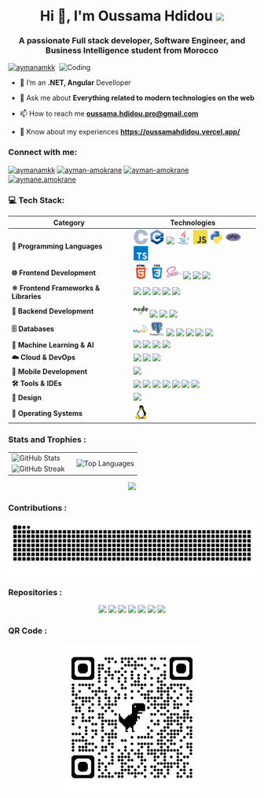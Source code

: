 

<h1 align="center">Hi 👋, I'm Oussama Hdidou <img src="https://komarev.com/ghpvc/?username=oussamahdidou"  /></h1>
<h3 align="center">A passionate Full stack developer, Software Engineer, and Business Intelligence student from Morocco</h3>

<img align="right" alt="Coding" width="400" src="https://cdn.dribbble.com/users/1162077/screenshots/3848914/programmer.gif">

<p align="left"> <a href="https://twitter.com/oussamahdidou1" target="blank"><img src="https://img.shields.io/twitter/follow/oussamahdidou?logo=twitter&style=for-the-badge" alt="aymanamkk" /></a> </p>



- 🌱 I’m an  **.NET, Angular** Develloper





- 💬 Ask me about **Everything related to modern technologies on the web**

- 📫 How to reach me **oussama.hdidou.pro@gmail.com**
- 📄 Know about my experiences **https://oussamahdidou.vercel.app/**



<h3 align="left">Connect with me:</h3>
<p align="left">

<a href="https://twitter.com/oussamahdidou1" target="blank"><img align="center" src="https://raw.githubusercontent.com/rahuldkjain/github-profile-readme-generator/master/src/images/icons/Social/twitter.svg" alt="aymanamkk" height="30" width="40" /></a>
<a href="https://www.linkedin.com/in/oussama-hdidou-426930268/" target="blank"><img align="center" src="https://raw.githubusercontent.com/rahuldkjain/github-profile-readme-generator/master/src/images/icons/Social/linked-in-alt.svg" alt="ayman-amokrane" height="30" width="40" /></a>
<a href="https://stackoverflow.com/users/21627058/" target="blank"><img align="center" src="https://raw.githubusercontent.com/rahuldkjain/github-profile-readme-generator/master/src/images/icons/Social/stack-overflow.svg" alt="ayman-amokrane" height="30" width="40" /></a>
<a href="https://fb.com/oussama.hdidou.1" target="blank"><img align="center" src="https://raw.githubusercontent.com/rahuldkjain/github-profile-readme-generator/master/src/images/icons/Social/facebook.svg" alt="aymane.amokrane" height="30" width="40" /></a>
</p>

<h3 align="left">💻 Tech Stack:</h3>
<table  style="width: 100%;" align="center" >
  <thead>
    <tr>
      <th>Category</th>
      <th>Technologies</th>
    </tr>
  </thead>
  <tbody>
    <tr>
      <td><strong>🔧 Programming Languages</strong></td>
      <td>
        <img src="https://raw.githubusercontent.com/devicons/devicon/master/icons/c/c-original.svg" width="30" />
        <img src="https://raw.githubusercontent.com/devicons/devicon/master/icons/cplusplus/cplusplus-original.svg" width="30" />
        <img src="https://cdn.jsdelivr.net/gh/devicons/devicon@latest/icons/csharp/csharp-original.svg" width="30" />
        <img src="https://raw.githubusercontent.com/devicons/devicon/master/icons/java/java-original.svg" width="30" />
        <img src="https://raw.githubusercontent.com/devicons/devicon/master/icons/javascript/javascript-original.svg" width="30" />
        <img src="https://raw.githubusercontent.com/devicons/devicon/master/icons/python/python-original.svg" width="30" />
        <img src="https://raw.githubusercontent.com/devicons/devicon/master/icons/php/php-original.svg" width="30" />
        <img src="https://raw.githubusercontent.com/devicons/devicon/master/icons/typescript/typescript-original.svg" width="30" />
      </td>
    </tr>
    <tr>
      <td><strong>🌐 Frontend Development</strong></td>
      <td>
        <img src="https://raw.githubusercontent.com/devicons/devicon/master/icons/html5/html5-original-wordmark.svg" width="30" />
        <img src="https://raw.githubusercontent.com/devicons/devicon/master/icons/css3/css3-original-wordmark.svg" width="30" />
        <img src="https://raw.githubusercontent.com/devicons/devicon/master/icons/sass/sass-original.svg" width="30" />
        <img src="https://www.vectorlogo.zone/logos/tailwindcss/tailwindcss-icon.svg" width="30" />
        <img src="https://cdn.jsdelivr.net/gh/devicons/devicon@latest/icons/bootstrap/bootstrap-original.svg" width="30" />
        <img src="https://cdn.jsdelivr.net/gh/devicons/devicon@latest/icons/jquery/jquery-original.svg" width="30" />
      </td>
    </tr>
    <tr>
      <td><strong>⚛️ Frontend Frameworks & Libraries</strong></td>
      <td>
        <img src="https://cdn.jsdelivr.net/gh/devicons/devicon@latest/icons/react/react-original.svg" width="30" />
        <img src="https://cdn.jsdelivr.net/gh/devicons/devicon@latest/icons/nextjs/nextjs-original.svg" width="30" />
        <img src="https://cdn.jsdelivr.net/gh/devicons/devicon@latest/icons/angular/angular-original.svg" width="30" />
        <img src="https://cdn.jsdelivr.net/gh/devicons/devicon@latest/icons/blazor/blazor-original.svg" width="30" />
        <img src="https://cdn.jsdelivr.net/gh/devicons/devicon@latest/icons/rxjs/rxjs-original.svg" width="30" />
      </td>
    </tr>
    <tr>
      <td><strong>🔧 Backend Development</strong></td>
      <td>
        <img src="https://raw.githubusercontent.com/devicons/devicon/master/icons/nodejs/nodejs-original-wordmark.svg" width="30" />
        <img src="https://cdn.jsdelivr.net/gh/devicons/devicon@latest/icons/laravel/laravel-original.svg" width="30" />
        <img src="https://cdn.jsdelivr.net/gh/devicons/devicon@latest/icons/flask/flask-original-wordmark.svg" width="30" />
        <img src="https://cdn.jsdelivr.net/gh/devicons/devicon@latest/icons/dotnetcore/dotnetcore-original.svg" width="30" />
      </td>
    </tr>
    <tr>
      <td><strong>🗄️ Databases</strong></td>
      <td>
        <img src="https://raw.githubusercontent.com/devicons/devicon/master/icons/mysql/mysql-original-wordmark.svg" width="30" />
        <img src="https://raw.githubusercontent.com/devicons/devicon/master/icons/postgresql/postgresql-original-wordmark.svg" width="30" />
        <img src="https://cdn.jsdelivr.net/gh/devicons/devicon@latest/icons/microsoftsqlserver/microsoftsqlserver-original-wordmark.svg" width="30" />
        <img src="https://cdn.jsdelivr.net/gh/devicons/devicon@latest/icons/sqlite/sqlite-original.svg" width="30" />
        <img src="https://cdn.jsdelivr.net/gh/devicons/devicon@latest/icons/oracle/oracle-original.svg" width="30" />
        <img src="https://cdn.jsdelivr.net/gh/devicons/devicon@latest/icons/mongodb/mongodb-plain-wordmark.svg" width="30" />
        <img src="https://cdn.jsdelivr.net/gh/devicons/devicon@latest/icons/redis/redis-original-wordmark.svg" width="30" />
      </td>
    </tr>
    <tr>
      <td><strong>🧠 Machine Learning & AI</strong></td>
      <td>
        <img src="https://www.vectorlogo.zone/logos/pytorch/pytorch-icon.svg" width="30" />
        <img src="https://www.vectorlogo.zone/logos/tensorflow/tensorflow-icon.svg" width="30" />
        <img src="https://upload.wikimedia.org/wikipedia/commons/0/05/Scikit_learn_logo_small.svg" width="30" />
        <img src="https://www.vectorlogo.zone/logos/opencv/opencv-icon.svg" width="30" />
      </td>
    </tr>
    <tr>
      <td><strong>☁️ Cloud & DevOps</strong></td>
      <td>
        <img src="https://cdn.jsdelivr.net/gh/devicons/devicon@latest/icons/azure/azure-original.svg" width="30" />
        <img src="https://cdn.jsdelivr.net/gh/devicons/devicon@latest/icons/azuredevops/azuredevops-original.svg" width="30" />
        <img src="https://cdn.jsdelivr.net/gh/devicons/devicon@latest/icons/rabbitmq/rabbitmq-original.svg" width="30" />
      </td>
    </tr>
    <tr>
      <td><strong>📱 Mobile Development</strong></td>
      <td>
        <img src="https://www.vectorlogo.zone/logos/flutterio/flutterio-icon.svg" width="30" />
      </td>
    </tr>
    <tr>
      <td><strong>🛠️ Tools & IDEs</strong></td>
      <td>
        <img src="https://www.vectorlogo.zone/logos/git-scm/git-scm-icon.svg" width="30" />
        <img src="https://cdn.jsdelivr.net/gh/devicons/devicon@latest/icons/vscode/vscode-original.svg" width="30" />
        <img src="https://cdn.jsdelivr.net/gh/devicons/devicon@latest/icons/visualstudio/visualstudio-original.svg" width="30" />
        <img src="https://www.vectorlogo.zone/logos/getpostman/getpostman-icon.svg" width="30" />
        <img src="https://cdn.jsdelivr.net/gh/devicons/devicon@latest/icons/jupyter/jupyter-original.svg" width="30" />
        <img src="https://cdn.jsdelivr.net/gh/devicons/devicon@latest/icons/swagger/swagger-original.svg" width="30" />
        <img src="https://upload.wikimedia.org/wikipedia/commons/0/0b/Qt_logo_2016.svg" width="30" />
      </td>
    </tr>
    <tr>
      <td><strong>🎨 Design</strong></td>
      <td>
        <img src="https://www.vectorlogo.zone/logos/figma/figma-icon.svg" width="30" />
      </td>
    </tr>
    <tr>
      <td><strong>🐧 Operating Systems</strong></td>
      <td>
        <img src="https://raw.githubusercontent.com/devicons/devicon/master/icons/linux/linux-original.svg" width="30" />
      </td>
    </tr>
  </tbody>
</table>


<h3 align="left">Stats and Trophies : </h3>

<table  style="width: 100%;" align="center">
  <tr>
    <td style="width: 50%;">
       <img src="https://github-readme-stats.vercel.app/api/?username=oussamahdidou&count_private=true&theme=tokyonight&showicons=true" alt="GitHub Stats" style="width: 100%;"/>
    </td >
    <td rowspan="2" style="width: 50%;">
      <img src="https://github-readme-stats.vercel.app/api/top-langs/?username=oussamahdidou&theme=tokyonight&hide=jupyter%20notebook&langs_count=10" alt="Top Languages" style="width: 100%;"/>
    </td>
  </tr>
  <tr>
    <td style="width: 50%;">
      <img src="https://streak-stats.demolab.com/?user=oussamahdidou&theme=dark" alt="GitHub Streak" style="width: 100%;">
    </td>
  </tr>
</table>

<p align="center">
 <img src="https://github-profile-trophy.vercel.app/?username=oussamahdidou&theme=onedark&row=1&column=6"/>
</p>
<h3 align="left">Contributions : </h3>
<p align="center" >
 <img  src="https://raw.githubusercontent.com/oussamahdidou/oussamahdidou/output/github-contribution-grid-snake.svg"/>
</p>

<h3 align="left">Repositories : </h3>
<p align="center" >
 <img  src="https://github-readme-stats.vercel.app/api/pin/?username=oussamahdidou&repo=microservices&theme=default"/>
 <img  src="https://github-readme-stats.vercel.app/api/pin/?username=oussamahdidou&repo=RH-system-management-and-ChatBot&theme=default"/>
 <img  src="https://github-readme-stats.vercel.app/api/pin/?username=oussamahdidou&repo=plastic-pollution-detection&theme=light"/>
 <img  src="https://github-readme-stats.vercel.app/api/pin/?username=oussamahdidou&repo=inventory-manager-springboot-react&theme=default"/>
 <img  src="https://github-readme-stats.vercel.app/api/pin/?username=oussamahdidou&repo=Movies-Room-react-typescript&theme=default"/>
 <img  src="https://github-readme-stats.vercel.app/api/pin/?username=oussamahdidou&repo=traveling-booking&theme=default"/>
 <img  src="https://github-readme-stats.vercel.app/api/pin/?username=oussamahdidou&repo=e-learning&theme=default"/>
</p>
<h3 align="left">QR Code : </h3>
<p align="center" >
  <img  width="300"  src="qrcode_oussamahdidou.vercel.app.png"/>
</p>
